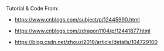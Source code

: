 Tutorial & Code From:

- https://www.cnblogs.com/subject/p/12445990.html

- https://www.cnblogs.com/zdragon1104/p/12441877.html

- https://blog.csdn.net/zhouzi2018/article/details/104729100